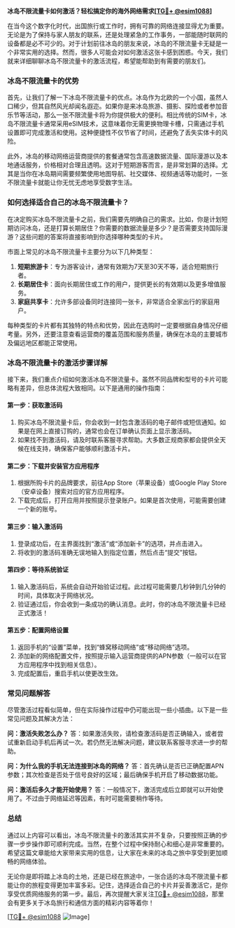 **冰岛不限流量卡如何激活？轻松搞定你的海外网络需求[[TG💪+ @esim1088](https://t.me/s/esim1088)]**

在当今这个数字化时代，出国旅行或工作时，拥有可靠的网络连接显得尤为重要。无论是为了保持与家人朋友的联系，还是处理紧急的工作事务，一部能随时联网的设备都是必不可少的。对于计划前往冰岛的朋友来说，冰岛的不限流量卡无疑是一个非常实用的选择。然而，很多人可能会对如何激活这张卡感到困惑。今天，我们就来详细聊聊冰岛不限流量卡的激活流程，希望能帮助到有需要的朋友们。

### 冰岛不限流量卡的优势

首先，让我们了解一下冰岛不限流量卡的优点。冰岛作为北欧的一个小国，虽然人口稀少，但其自然风光却闻名遐迩。如果你是来冰岛旅游、摄影、探险或者参加音乐节等活动，那么一张不限流量卡将为你提供极大的便利。相比传统的SIM卡，冰岛不限流量卡通常采用eSIM技术，这意味着你无需更换物理卡槽，只需通过手机设置即可完成激活和使用。这种便捷性不仅节省了时间，还避免了丢失实体卡的风险。

此外，冰岛的移动网络运营商提供的套餐通常包含高速数据流量、国际漫游以及本地通话服务，价格相对合理且透明。这对于短期游客而言，是非常划算的选择。尤其是当你在冰岛期间需要频繁使用地图导航、社交媒体、视频通话等功能时，一张不限流量卡就能让你无忧无虑地享受数字生活。

### 如何选择适合自己的冰岛不限流量卡？

在决定购买冰岛不限流量卡之前，我们需要先明确自己的需求。比如，你是计划短期访问冰岛，还是打算长期居住？你需要的数据流量是多少？是否需要支持国际漫游？这些问题的答案将直接影响到你选择哪种类型的卡片。

市面上常见的冰岛不限流量卡主要分为以下几种类型：

1. **短期旅游卡**：专为游客设计，通常有效期为7天至30天不等，适合短期旅行者。
2. **长期居住卡**：面向长期居住或工作的用户，提供更长的有效期以及更多增值服务。
3. **家庭共享卡**：允许多部设备同时连接同一张卡，非常适合全家出行的家庭用户。

每种类型的卡片都有其独特的特点和优势，因此在选购时一定要根据自身情况仔细考量。另外，还要注意查看运营商的覆盖范围和服务质量，确保在冰岛的主要城市及偏远地区都能正常使用。

### 冰岛不限流量卡的激活步骤详解

接下来，我们重点介绍如何激活冰岛不限流量卡。虽然不同品牌和型号的卡片可能略有差异，但总体流程大致相同。以下是通用的操作指南：

#### 第一步：获取激活码

1. 购买冰岛不限流量卡后，你会收到一封包含激活码的电子邮件或短信通知。如果是在网上直接订购的，通常也会在订单确认页面上显示激活码。
2. 如果找不到激活码，请及时联系客服寻求帮助。大多数正规商家都会提供全天候在线支持，确保客户能够顺利激活卡片。

#### 第二步：下载并安装官方应用程序

1. 根据所购卡片的品牌要求，前往App Store（苹果设备）或Google Play Store（安卓设备）搜索对应的官方应用程序。
2. 下载完成后，打开应用并按照提示登录账户。如果是首次使用，可能需要创建一个新的账号。

#### 第三步：输入激活码

1. 登录成功后，在主界面找到“激活”或“添加新卡”的选项，并点击进入。
2. 将收到的激活码准确无误地输入到指定位置，然后点击“提交”按钮。

#### 第四步：等待系统验证

1. 输入激活码后，系统会自动开始验证过程。此过程可能需要几秒钟到几分钟的时间，具体取决于网络状况。
2. 验证通过后，你会收到一条成功的确认消息。此时，你的冰岛不限流量卡已经正式激活！

#### 第五步：配置网络设置

1. 返回手机的“设置”菜单，找到“蜂窝移动网络”或“移动网络”选项。
2. 添加新的网络配置文件，按照提示输入运营商提供的APN参数（一般可以在官方应用程序中找到相关信息）。
3. 完成配置后，重启手机以使更改生效。

### 常见问题解答

尽管激活过程看似简单，但在实际操作过程中仍可能出现一些小插曲。以下是一些常见问题及其解决方法：

**问：激活失败怎么办？**
答：如果激活失败，请检查激活码是否正确输入，或者尝试重新启动手机后再试一次。若仍然无法解决问题，建议联系客服寻求进一步的帮助。

**问：为什么我的手机无法连接到冰岛的网络？**
答：首先确认是否已正确配置APN参数；其次检查是否处于信号良好的区域；最后确保手机开启了移动数据功能。

**问：激活后多久才能开始使用？**
答：一般情况下，激活完成后立即就可以开始使用了。不过由于网络延迟等因素，有时可能需要稍作等待。

### 总结

通过以上内容可以看出，冰岛不限流量卡的激活其实并不复杂，只要按照正确的步骤一步步操作即可顺利完成。当然，在整个过程中保持耐心和细心是非常重要的。希望这篇文章能给大家带来实用的信息，让大家在未来的冰岛之旅中享受到更加顺畅的网络体验。

无论你是即将踏上冰岛的土地，还是已经在旅途中，一张合适的冰岛不限流量卡都能让你的旅程变得更加丰富多彩。记住，选择适合自己的卡片并妥善激活它，是你享受优质网络服务的第一步。最后，再次提醒大家关注[TG💪+ @esim1088](https://t.me/s/esim1088)，那里会有更多关于冰岛旅行和通信方面的精彩内容等着你！

[[TG💪+ @esim1088](https://t.me/s/esim1088) ![Image](https://i.postimg.cc/4NQfJmqS/Snipaste-2025-05-13-00-14-12.png)]